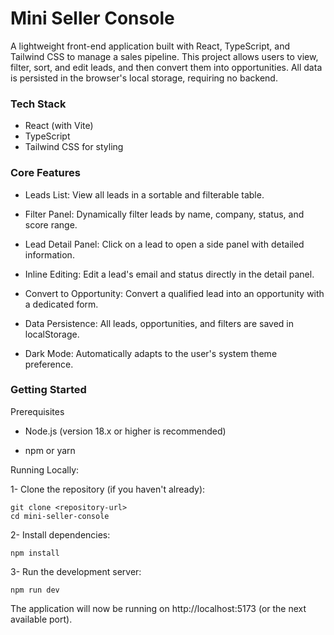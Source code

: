 # Mini Seller Console

A lightweight front-end application built with React, TypeScript, and Tailwind CSS to manage a sales pipeline. This project allows users to view, filter, sort, and edit leads, and then convert them into opportunities. All data is persisted in the browser's local storage, requiring no backend.

### Tech Stack

* React (with Vite)
* TypeScript
* Tailwind CSS for styling

### Core Features
* Leads List: View all leads in a sortable and filterable table.

* Filter Panel: Dynamically filter leads by name, company, status, and score range.

* Lead Detail Panel: Click on a lead to open a side panel with detailed information.

* Inline Editing: Edit a lead's email and status directly in the detail panel.

* Convert to Opportunity: Convert a qualified lead into an opportunity with a dedicated form.

* Data Persistence: All leads, opportunities, and filters are saved in localStorage.

* Dark Mode: Automatically adapts to the user's system theme preference.

### Getting Started
Prerequisites
* Node.js (version 18.x or higher is recommended)

* npm or yarn

Running Locally:

1- Clone the repository (if you haven't already):
````
git clone <repository-url>
cd mini-seller-console
````
2- Install dependencies:
```
npm install
```

3- Run the development server:
```
npm run dev
```
The application will now be running on http://localhost:5173 (or the next available port).